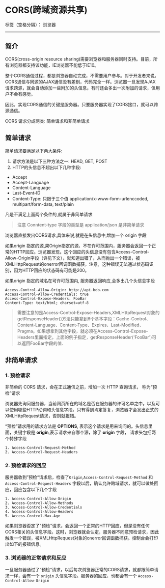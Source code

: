 ﻿# CORS(跨域资源共享)

标签（空格分隔）： 浏览器

---

## 简介
CORS(cross-origin resource sharing)需要浏览器和服务器同时支持。目前，所有浏览器都支持该功能，IE浏览器不能低于IE10。

整个CORS通信过程，都是浏览器自动完成，不需要用户参与。对于开发者来说，CORS通信与同源的AJAX通信没有差别，代码完全一样。浏览器一旦发现AJAX请求跨源，就会自动添加一些附加的头信息，有时还会多出一次附加的请求，但用户不会有感觉。

因此，实现CORS通信的关键是服务器。只要服务器实现了CORS接口，就可以跨源通信。

CORS 请求分成两类: 简单请求和非简单请求

## 简单请求
简单请求要满足以下两大条件:
1. 请求方法是以下三种方法之一: HEAD, GET, POST
2. HTTP的头信息不超出以下几种字段:

* Accept
* Accept-Language
* Content-Language
* Last-Event-ID
* Content-Type: 只限于三个值 application/x-www-form-urlenccoded, multipart/form-data, text/plain

凡是不满足上面两个条件的,就属于非简单请求

> 注意 Conntent-type 字段的类型是 application/json 是非简单请求

浏览器直接发出CORS请求,具体来说,就是在头信息中,增加一个 origin 字段

如果origin 指定的源,果Origin指定的源，不在许可范围内，服务器会返回一个正常的HTTP回应。浏览器发现，这个回应的头信息没有包含Access-Control-Allow-Origin字段（详见下文），就知道出错了，从而抛出一个错误，被XMLHttpRequest的onerror回调函数捕获。注意，这种错误无法通过状态码识别，因为HTTP回应的状态码有可能是200。

如果origin 指定的域名在可许可范围内, 服务器返回响应,会多出几个头信息字段
```
Access-Control-Allow-Origin: http://api.bob.com
Access-Control-Allow-Credentials: true
Access-Control-Expose-Headers: FooBar
Content-Type: text/html; charset=utf-8
```

> 需要注意的是Access-Control-Expose-Headers,XMLHttpRequest对象的getResponseHeader()方法只能拿到6个基本字段：Cache-Control、Content-Language、Content-Type、Expires、Last-Modified、Pragma。如果想拿到其他字段，就必须在Access-Control-Expose-Headers里面指定。上面的例子指定，getResponseHeader('FooBar')可以返回FooBar字段的值.

## 非简单请求

### 1. 预检请求

非简单的 CORS 请求，会在正式通信之前，增加一次 HTTP 查询请求， 称为“预检”请求

浏览器先询问服务器，当前网页所在的域名是否在服务器的许可名单之中，以及可以使用哪些HTTP动词和头信息字段。只有得到肯定答复，浏览器才会发出正式的XMLHttpRequest请求，否则就报错。

“预检”请求用的请求方法是 **OPTIONS**, 表示这个请求是用来询问的。头信息里面，关键字段是 **origin**,表示请求来自哪个源，除了 **origin** 字段， 请求头包括两个特殊字段

    1. Access-Control-Request-Method
    2. Access-Control-Request-Headers
    
### 2. 预检请求的回应
服务器收到”预检“请求后，检查了`Origin`,`Access-Control-Request-Method` 和 `Access-Control-Request-Headers` 字段以后，确认允许跨域请求，就可以做处回应，回应包含以下几个字段

    1. Access-Control-Allow-Origin
    2. Access-Control-Allow-Methods
    3. Access-Control-Allow-Credentials
    4. Access-Control-Allow-Headers
    5. Access-Control-Max-Age

如果浏览器否定了"预检"请求，会返回一个正常的HTTP回应，但是没有任何CORS相关的头信息字段。这时，浏览器就会认定，服务器不同意预检请求，因此触发一个错误，被XMLHttpRequest对象的onerror回调函数捕获。控制台会打印出如下的报错信息。

### 3. 浏览器的正常请求和反应
一旦服务器通过了“预检”请求，以后每次浏览器正常的CORS请求，就都跟简单请求一样，会有一个 `origin` 头信息字段。服务器的回应，也都会有一个 `Access-Control-Allow-Origin`
